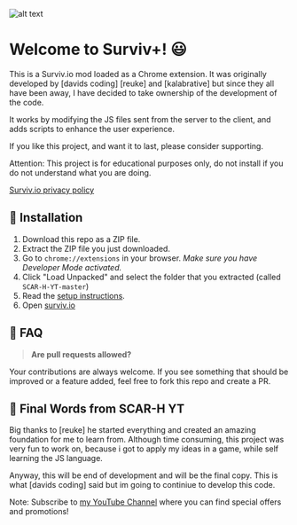 ﻿![alt text](https://i.imgur.com/7XeDzYg.png "Survivio Banner")

# Welcome to Surviv+! 😃

This is a Surviv.io mod loaded as a Chrome extension. It was originally developed by [davids coding] [reuke] and [kalabrative] but since they all have been away, I have decided to take ownership of the development of the code. 

It works by modifying the JS files sent from the server to the client, and adds scripts to enhance the user experience. 

If you like this project, and want it to last, please consider supporting. 

Attention: This project is for educational purposes only, do not install if you do not understand what you are doing.

[Surviv.io privacy policy](https://surviv.io/privacy.html)

## 🔨 Installation

1. Download this repo as a ZIP file. 
2. Extract the ZIP file you just downloaded. 
3. Go to `chrome://extensions` in your browser. *Make sure you have Developer Mode activated.*
4. Click "Load Unpacked" and select the folder that you extracted (called `SCAR-H-YT-master`)
5. Read the [setup instructions](https://pastebin.com/raw/Y8bsbCcF).
5. Open [surviv.io](http://surviv.io)

## 🤔 FAQ

> **Are pull requests allowed?**

Your contributions are always welcome. If you see something that should be improved or a feature added, feel free to fork this repo and create a PR. 

## 👋 Final Words from SCAR-H YT

Big thanks to [reuke] he started everything and created an amazing foundation for me to learn from. Although time consuming, this project was very fun to work on, because i got to apply my ideas in a game, while self learning the JS language. 

Anyway, this will be end of development and will be the final copy. This is what [davids coding] said but im going to continiue to develop this code.

Note: Subscribe to [my YouTube Channel](https://www.youtube.com/channel/UCHQpczAioGy-b1EnE6vPDaQ?view_as=subscriber) where you can find special offers and promotions!
